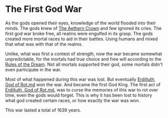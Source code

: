# The First God War

As the gods opened their eyes, knowledge of the world flooded into their minds. The gods knew of [The Aethern Crown](../Concepts/The%20Aethern%20Crown.md) and few ignored its cries.
The first god war broke free, all realms were engulfed in its grasp. The gods created more mortal races to aid in their battles. Using humans and mixed that what was with that of the realms.

Unlike, what was first a contest of strength, now the war became somewhat unpredictable, for the mortals had true choice and free will according to the [Rules of the Dream](../Concepts/Rules%20of%20the%20Dream.md).
Not all mortals supported their god, some mortals didn't even participate in the war.

Most of what happened during this war was lost. But eventually [Erdilluth, God of Rot.md](../Gods/Fallen%20Gods/Erdilluth%2C%20God%20of%20Rot.md) won the war. And became the first God King. The first act of [Erdilluth, God of Rot.md](../Gods/Fallen%20Gods/Erdilluth%2C%20God%20of%20Rot.md), was to curse the memories of this war to rot over time, even the gods would forget. This is why it has been lost to history what god created certain races, or how exactly the war was won.

This war lasted a total of 1639 years.